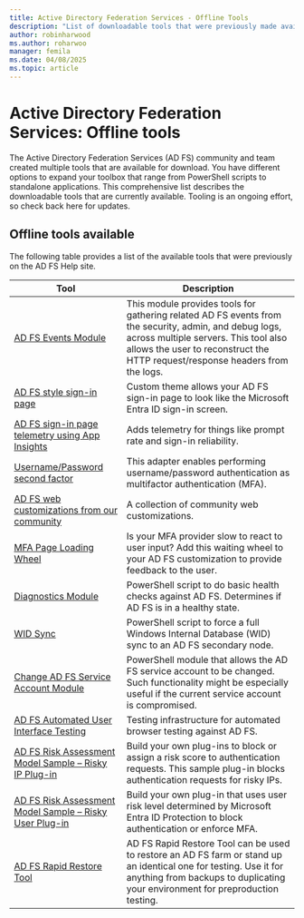 ```yaml
---
title: Active Directory Federation Services - Offline Tools
description: "List of downloadable tools that were previously made available through the Active Directory Federation Services Help site."
author: robinharwood
ms.author: roharwoo
manager: femila
ms.date: 04/08/2025
ms.topic: article
---
```


# Active Directory Federation Services: Offline tools

The Active Directory Federation Services (AD FS) community and team created multiple tools that are available for download. You have different options to expand your toolbox that range from PowerShell scripts to standalone applications. This comprehensive list describes the downloadable tools that are currently available. Tooling is an ongoing effort, so check back here for updates.

## Offline tools available

The following table provides a list of the available tools that were previously on the AD FS Help site.

|Tool|Description|
|-----|-----|
|[AD FS Events Module](https://github.com/Microsoft/adfsToolbox/tree/master/eventsModule)|This module provides tools for gathering related AD FS events from the security, admin, and debug logs, across multiple servers. This tool also allows the user to reconstruct the HTTP request/response headers from the logs.|
|[AD FS style sign-in page](https://github.com/Microsoft/adfsWebCustomization/tree/master/pageDetectionTelemetry)|Custom theme allows your AD FS sign-in page to look like the Microsoft Entra ID sign-in screen.|
|[AD FS sign-in page telemetry using App Insights](https://github.com/Microsoft/adfsWebCustomization/tree/master/pageDetectionTelemetry)|Adds telemetry for things like prompt rate and sign-in reliability.|
|[Username/Password second factor](https://github.com/Microsoft/adfsAuthAdapters/tree/master/UsernamePasswordSecondFactor)|This adapter enables performing username/password authentication as multifactor authentication (MFA).|
|[AD FS web customizations from our community](https://github.com/Microsoft/adfsWebCustomization/tree/master/communityCustomizations)|A collection of community web customizations.|
|[MFA Page Loading Wheel](https://github.com/Microsoft/adfsWebCustomization/tree/master/mfaLoadingWheel)|Is your MFA provider slow to react to user input? Add this waiting wheel to your AD FS customization to provide feedback to the user.|
|[Diagnostics Module](https://github.com/Microsoft/adfsToolbox/tree/master/diagnosticsModule)|PowerShell script to do basic health checks against AD FS. Determines if AD FS is in a healthy state.|
|[WID Sync](https://github.com/Microsoft/adfsToolbox/tree/master/widSyncModule)|PowerShell script to force a full Windows Internal Database (WID) sync to an AD FS secondary node.|
|[Change AD FS Service Account Module](https://github.com/Microsoft/adfsToolbox/tree/master/serviceAccountModule)|PowerShell module that allows the AD FS service account to be changed. Such functionality might be especially useful if the current service account is compromised.|
|[AD FS Automated User Interface Testing](https://github.com/Microsoft/adfsUITesting)|Testing infrastructure for automated browser testing against AD FS.|
|[AD FS Risk Assessment Model Sample – Risky IP Plug-in](https://github.com/Microsoft/adfs-sample-RiskAssessmentModel-RiskyIPBlock)|Build your own plug-ins to block or assign a risk score to authentication requests. This sample plug-in blocks authentication requests for risky IPs.|
|[AD FS Risk Assessment Model Sample – Risky User Plug-in](https://github.com/microsoft/adfs-sample-block-user-on-adfs-marked-risky-by-AzureAD-IdentityProtection)|Build your own plug-in that uses user risk level determined by Microsoft Entra ID Protection to block authentication or enforce MFA.|
|[AD FS Rapid Restore Tool](ad-fs-rapid-restore-tool.md)|AD FS Rapid Restore Tool can be used to restore an AD FS farm or stand up an identical one for testing. Use it for anything from backups to duplicating your environment for preproduction testing.|
